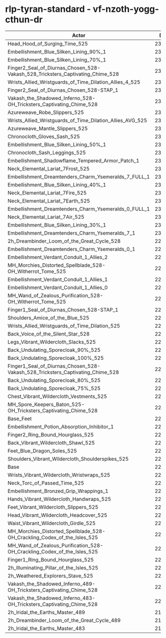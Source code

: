 # rlp-tyran-standard - vf-nzoth-yogg-cthun-dr
| Actor | DPS | Increase |
|---|:---:|:---:|
|Head_Hood_of_Surging_Time_525|237792|4.09%|
|Embellishment_Blue_Silken_Lining_90%_1|233063|2.02%|
|Embellishment_Blue_Silken_Lining_70%_1|232028|1.57%|
|Finger2_Seal_of_Diurnas_Chosen_528-Vakash_528_Tricksters_Captivating_Chime_528|231975|1.54%|
|Wrists_Allied_Wristguards_of_Time_Dilation_Allies_4_525|231847|1.49%|
|Finger2_Seal_of_Diurnas_Chosen_528-STAP_1|231606|1.38%|
|Vakash_the_Shadowed_Inferno_528-OH_Tricksters_Captivating_Chime_528|231590|1.37%|
|Azureweave_Robe_Slippers_525|231575|1.37%|
|Wrists_Allied_Wristguards_of_Time_Dilation_Allies_AVG_525|231229|1.22%|
|Azureweave_Mantle_Slippers_525|231153|1.18%|
|Chronocloth_Gloves_Sash_525|231131|1.17%|
|Embellishment_Blue_Silken_Lining_50%_1|231102|1.16%|
|Chronocloth_Sash_Leggings_525|231098|1.16%|
|Embellishment_Shadowflame_Tempered_Armor_Patch_1|230832|1.04%|
|Neck_Elemental_Lariat_7Frost_525|230646|0.96%|
|Embellishment_Dreamtenders_Charm_Ysemeralds_7_FULL_1|230635|0.96%|
|Embellishment_Blue_Silken_Lining_40%_1|230595|0.94%|
|Neck_Elemental_Lariat_7Fire_525|230458|0.88%|
|Neck_Elemental_Lariat_7Earth_525|230308|0.81%|
|Embellishment_Dreamtenders_Charm_Ysemeralds_0_FULL_1|230255|0.79%|
|Neck_Elemental_Lariat_7Air_525|230245|0.79%|
|Embellishment_Blue_Silken_Lining_30%_1|230080|0.71%|
|Embellishment_Dreamtenders_Charm_Ysemeralds_7_1|230043|0.70%|
|2h_Dreambinder_Loom_of_the_Great_Cycle_528|229771|0.58%|
|Embellishment_Dreamtenders_Charm_Ysemeralds_0_1|229760|0.57%|
|Embellishment_Verdant_Conduit_1_Allies_2|229622|0.51%|
|MH_Morchies_Distorted_Spellblade_528-OH_Witherrot_Tome_525|229594|0.50%|
|Embellishment_Verdant_Conduit_1_Allies_1|229578|0.49%|
|Embellishment_Verdant_Conduit_1_Allies_0|229557|0.48%|
|MH_Wand_of_Zealous_Purification_528-OH_Witherrot_Tome_525|229431|0.43%|
|Finger1_Seal_of_Diurnas_Chosen_528-STAP_1|229405|0.42%|
|Shoulders_Amice_of_the_Blue_525|229369|0.40%|
|Wrists_Allied_Wristguards_of_Time_Dilation_525|229059|0.27%|
|Back_Voice_of_the_Silent_Star_528|229052|0.26%|
|Legs_Vibrant_Wildercloth_Slacks_525|229028|0.25%|
|Back_Undulating_Sporecloak_90%_525|229014|0.25%|
|Back_Undulating_Sporecloak_100%_525|229013|0.25%|
|Finger1_Seal_of_Diurnas_Chosen_528-Vakash_528_Tricksters_Captivating_Chime_528|229002|0.24%|
|Back_Undulating_Sporecloak_80%_525|228895|0.19%|
|Back_Undulating_Sporecloak_75%_525|228873|0.19%|
|Chest_Vibrant_Wildercloth_Vestments_525|228841|0.17%|
|MH_Spore_Keepers_Baton_525-OH_Tricksters_Captivating_Chime_528|228800|0.15%|
|Base_Feet|228788|0.15%|
|Embellishment_Potion_Absorption_Inhibitor_1|228686|0.10%|
|Finger2_Ring_Bound_Hourglass_525|228637|0.08%|
|Back_Vibrant_Wildercloth_Shawl_525|228616|0.07%|
|Feet_Blue_Dragon_Soles_525|228507|0.02%|
|Shoulders_Vibrant_Wildercloth_Shoulderspikes_525|228495|0.02%|
|Base|228450|0.00%|
|Wrists_Vibrant_Wildercloth_Wristwraps_525|228427|-0.01%|
|Neck_Torc_of_Passed_Time_525|228414|-0.02%|
|Embellishment_Bronzed_Grip_Wrappings_1|228407|-0.02%|
|Hands_Vibrant_Wildercloth_Handwraps_525|228382|-0.03%|
|Feet_Vibrant_Wildercloth_Slippers_525|228381|-0.03%|
|Head_Vibrant_Wildercloth_Headcover_525|228294|-0.07%|
|Waist_Vibrant_Wildercloth_Girdle_525|228176|-0.12%|
|MH_Morchies_Distorted_Spellblade_528-OH_Crackling_Codex_of_the_Isles_525|228031|-0.18%|
|MH_Wand_of_Zealous_Purification_528-OH_Crackling_Codex_of_the_Isles_525|227888|-0.25%|
|Finger1_Ring_Bound_Hourglass_525|227425|-0.45%|
|2h_Illuminating_Pillar_of_the_Isles_525|227230|-0.53%|
|2h_Weathered_Explorers_Stave_525|226726|-0.75%|
|Vakash_the_Shadowed_Inferno_489-OH_Tricksters_Captivating_Chime_528|222828|-2.46%|
|Vakash_the_Shadowed_Inferno_483-OH_Tricksters_Captivating_Chime_528|221845|-2.89%|
|2h_Iridal_the_Earths_Master_489|218502|-4.35%|
|2h_Dreambinder_Loom_of_the_Great_Cycle_489|217911|-4.61%|
|2h_Iridal_the_Earths_Master_483|217239|-4.91%|
